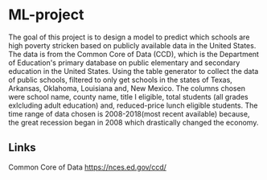 # ML-project
The goal of this project is to design a model to predict which schools are high poverty stricken based on publicly available data in the United States. The data is from the Common Core of Data (CCD), which is the Department of Education's primary database on public elementary and secondary education in the United States. Using the table generator to collect the data of public schools, filtered to only get schools in the states of Texas, Arkansas, Oklahoma, Louisiana and, New Mexico. The columns chosen were school name, county name, title I eligible, total students (all grades exlcluding adult education) and, reduced-price lunch eligible students. The time range of data chosen is 2008-2018(most recent available) because, the great recession began in 2008 which drastically changed the economy.
    
 ## Links
Common Core of Data
https://nces.ed.gov/ccd/
